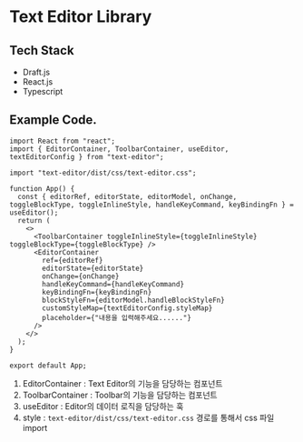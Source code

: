 # Text Editor Library

## Tech Stack

- Draft.js
- React.js
- Typescript

## Example Code.

```tsx
import React from "react";
import { EditorContainer, ToolbarContainer, useEditor, textEditorConfig } from "text-editor";

import "text-editor/dist/css/text-editor.css";

function App() {
  const { editorRef, editorState, editorModel, onChange, toggleBlockType, toggleInlineStyle, handleKeyCommand, keyBindingFn } = useEditor();
  return (
    <>
      <ToolbarContainer toggleInlineStyle={toggleInlineStyle} toggleBlockType={toggleBlockType} />
      <EditorContainer
        ref={editorRef}
        editorState={editorState}
        onChange={onChange}
        handleKeyCommand={handleKeyCommand}
        keyBindingFn={keyBindingFn}
        blockStyleFn={editorModel.handleBlockStyleFn}
        customStyleMap={textEditorConfig.styleMap}
        placeholder={"내용을 입력해주세요......"}
      />
    </>
  );
}

export default App;
```

1. EditorContainer : Text Editor의 기능을 담당하는 컴포넌트
2. ToolbarContainer : Toolbar의 기능을 담당하는 컴포넌트
3. useEditor : Editor의 데이터 로직을 담당하는 훅
4. style : `text-editor/dist/css/text-editor.css` 경로를 통해서 css 파일 import
